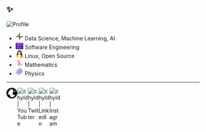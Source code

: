 ## ✨

![Profile](https://img.shields.io/static/v1?label=profile&message=chyld+medford&color=blue&style=for-the-badge&logo=github)

- <img width="20px" src="https://raw.githubusercontent.com/chyld/chyld/master/icons/axis.svg" /> Data Science, Machine Learning, AI
- <img width="20px" src="https://raw.githubusercontent.com/chyld/chyld/master/icons/coding.svg" /> Software Engineering
- <img width="20px" src="https://raw.githubusercontent.com/chyld/chyld/master/icons/linux.svg" /> Linux, Open Source
- <img width="20px" src="https://raw.githubusercontent.com/chyld/chyld/master/icons/lambda.svg" /> Mathematics
- <img width="20px" src="https://raw.githubusercontent.com/chyld/chyld/master/icons/science.svg" /> Physics

---

[<img align="left" alt="chyld | Github" width="28px" src="https://raw.githubusercontent.com/iconic/open-iconic/master/svg/globe.svg" />][website]
[<img align="left" alt="chyld | YouTube" width="28px" src="https://cdn.jsdelivr.net/npm/simple-icons@v3/icons/youtube.svg" />][youtube]
[<img align="left" alt="chyld | Twitter" width="28px" src="https://cdn.jsdelivr.net/npm/simple-icons@v3/icons/twitter.svg" />][twitter]
[<img align="left" alt="chyld | LinkedIn" width="28px" src="https://cdn.jsdelivr.net/npm/simple-icons@v3/icons/linkedin.svg" />][linkedin]
[<img align="left" alt="chyld | Instagram" width="28px" src="https://cdn.jsdelivr.net/npm/simple-icons@v3/icons/instagram.svg" />][instagram]

[website]: https://chyld.github.io
[twitter]: https://twitter.com/chyldmedford
[youtube]: https://youtube.com/chyldstudios/videos
[linkedin]: https://linkedin.com/in/chyld
[instagram]: https://www.instagram.com/chyld/
